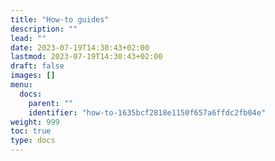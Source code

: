 ```yaml
---
title: "How-to guides"
description: ""
lead: ""
date: 2023-07-19T14:30:43+02:00
lastmod: 2023-07-19T14:30:43+02:00
draft: false
images: []
menu:
  docs:
    parent: ""
    identifier: "how-to-1635bcf2818e1150f657a6ffdc2fb04e"
weight: 999
toc: true
type: docs
---
```

